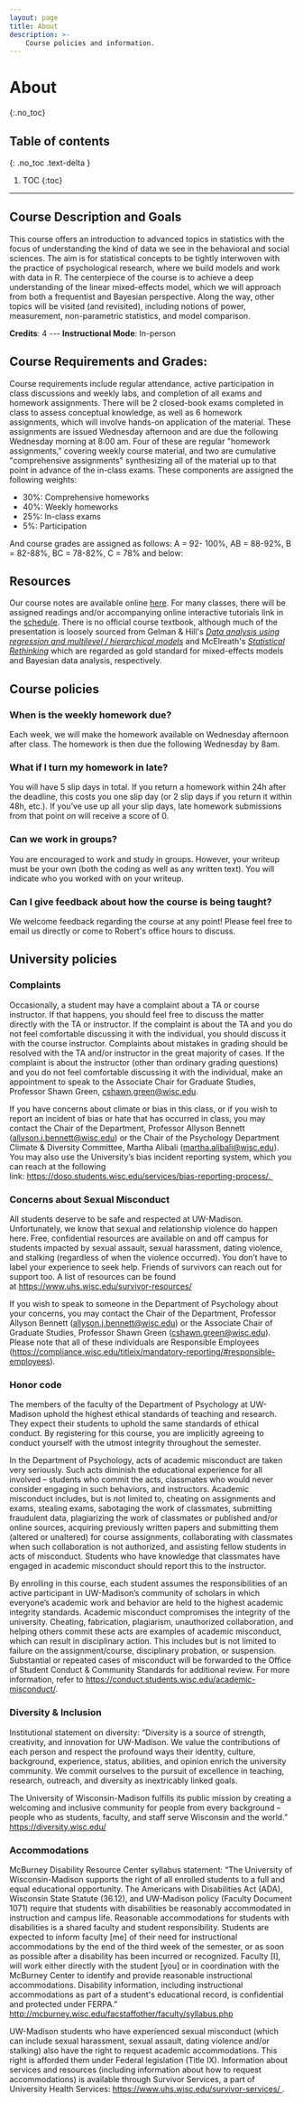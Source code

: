 ```yaml
---
layout: page
title: About
description: >-
    Course policies and information.
---
```


# About
{:.no_toc}

## Table of contents
{: .no_toc .text-delta }

1. TOC
{:toc}

---


## Course Description and Goals

This course offers an introduction to advanced topics in statistics with the focus of understanding the kind of data we see in the behavioral and social sciences. The aim is for statistical concepts to be tightly interwoven with the practice of psychological research, where we build models and work with data in R. The centerpiece of the course is to achieve a deep understanding of the linear mixed-effects model, which we will approach from both a frequentist and Bayesian perspective. Along the way, other topics will be visited (and revisited), including notions of power, measurement, non-parametric statistics, and model comparison.

**Credits**: 4 --- 
**Instructional Mode**: In-person

## Course Requirements and Grades: 

Course requirements include regular attendance, active participation in class discussions and weekly labs, and completion of all exams and homework assignments. There will be 2 closed-book exams completed in class to assess conceptual knowledge, as well as 6 homework assignments, which will involve hands-on application of the material. These assignments are issued Wednesday afternoon and are due the following Wednesday morning at 8:00 am. Four of these are regular "homework assignments," covering weekly course material, and two are cumulative "comprehensive assignments" synthesizing all of the material up to that point in advance of the in-class exams. These components are assigned the following weights:

* 30%: Comprehensive homeworks
* 40%: Weekly homeworks 
* 25%: In-class exams
* 5%: Participation

And course grades are assigned as follows: A = 92- 100%, AB = 88-92%, B = 82-88%, BC = 78-82%, C = 78% and below:

## Resources

Our course notes are available online [here](https://socialinteractionlab.github.io/psych710-notes/).
For many classes, there will be assigned readings and/or accompanying online interactive tutorials link in the [schedule](/schedule). 
There is no official course textbook, although much of the presentation is loosely sourced from Gelman & Hill's *[Data analysis using regression and multilevel / hierarchical models](https://www.amazon.com/Analysis-Regression-Multilevel-Hierarchical-Models/dp/052168689X)* and McElreath's *[Statistical Rethinking](https://xcelab.net/rm/statistical-rethinking/)* which are regarded as gold standard for mixed-effects models and Bayesian data analysis, respectively. 

## Course policies

### When is the weekly homework due?

Each week, we will make the homework available on Wednesday afternoon after class. The homework is then due the following Wednesday by 8am.

### What if I turn my homework in late?

You will have 5 slip days in total. If you return a homework within 24h after the deadline, this costs you one slip day (or 2 slip days if you return it within 48h, etc.). If you’ve use up all your slip days, late homework submissions from that point on will receive a score of 0.

### Can we work in groups?

You are encouraged to work and study in groups. However, your writeup must be your own (both the coding as well as any written text). You will indicate who you worked with on your writeup.

### Can I give feedback about how the course is being taught? 

We welcome feedback regarding the course at any point! Please feel free to email us directly or come to Robert's office hours to discuss.

## University policies 

### Complaints

Occasionally, a student may have a complaint about a TA or course instructor. If that happens, you should feel free to discuss the matter directly with the TA or instructor. If the complaint is about the TA and you do not feel comfortable discussing it with the individual, you should discuss it with the course instructor. Complaints about mistakes in grading should be resolved with the TA and/or instructor in the great majority of cases. If the complaint is about the instructor (other than ordinary grading questions) and you do not feel comfortable discussing it with the individual, make an appointment to speak to the Associate Chair for Graduate Studies, Professor Shawn Green, cshawn.green@wisc.edu.

If you have concerns about climate or bias in this class, or if you wish to report an incident of bias or hate that has occurred in class, you may contact the Chair of the Department, Professor Allyson Bennett (allyson.j.bennett@wisc.edu) or the Chair of the Psychology Department Climate & Diversity Committee, Martha Alibali (martha.alibali@wisc.edu). You may also use the University’s bias incident reporting system, which you can reach at the following link: https://doso.students.wisc.edu/services/bias-reporting-process/. 

### Concerns about Sexual Misconduct

All students deserve to be safe and respected at UW-Madison. Unfortunately, we know that sexual and relationship violence do happen here. Free, confidential resources are available on and off campus for students impacted by sexual assault, sexual harassment, dating violence, and stalking (regardless of when the violence occurred). You don’t have to label your experience to seek help. Friends of survivors can reach out for support too. A list of resources can be found at https://www.uhs.wisc.edu/survivor-resources/

If you wish to speak to someone in the Department of Psychology about your concerns, you may contact the Chair of the Department, Professor Allyson Bennett (allyson.j.bennett@wisc.edu) or the Associate Chair of Graduate Studies, Professor Shawn Green (cshawn.green@wisc.edu).
Please note that all of these individuals are Responsible Employees (https://compliance.wisc.edu/titleix/mandatory-reporting/#responsible-employees).

### Honor code 

The members of the faculty of the Department of Psychology at UW-Madison uphold the highest ethical standards of teaching and research.  They expect their students to uphold the same standards of ethical conduct. By registering for this course, you are implicitly agreeing to conduct yourself with the utmost integrity throughout the semester.

In the Department of Psychology, acts of academic misconduct are taken very seriously.  Such acts diminish the educational experience for all involved – students who commit the acts, classmates who would never consider engaging in such behaviors, and instructors.  Academic misconduct includes, but is not limited to, cheating on assignments and exams, stealing exams, sabotaging the work of classmates, submitting fraudulent data, plagiarizing the work of classmates or published and/or online sources, acquiring previously written papers and submitting them (altered or unaltered) for course assignments, collaborating with classmates when such collaboration is not authorized, and assisting fellow students in acts of misconduct.  Students who have knowledge that classmates have engaged in academic misconduct should report this to the instructor.

By enrolling in this course, each student assumes the responsibilities of an active participant in UW-Madison’s community of scholars in which everyone’s academic work and behavior are held to the highest academic integrity standards. Academic misconduct compromises the integrity of the university. Cheating, fabrication, plagiarism, unauthorized collaboration, and helping others commit these acts are examples of academic misconduct, which can result in disciplinary action. This includes but is not limited to failure on the assignment/course, disciplinary probation, or suspension. Substantial or repeated cases of misconduct will be forwarded to the Office of Student Conduct & Community Standards for additional review. For more information, refer to https://conduct.students.wisc.edu/academic-misconduct/.

### Diversity & Inclusion

Institutional statement on diversity: “Diversity is a source of strength, creativity, and innovation for UW-Madison. We value the contributions of each person and respect the profound ways their identity, culture, background, experience, status, abilities, and opinion enrich the university community. We commit ourselves to the pursuit of excellence in teaching, research, outreach, and diversity as inextricably linked goals.

The University of Wisconsin-Madison fulfills its public mission by creating a welcoming and inclusive community for people from every background – people who as students, faculty, and staff serve Wisconsin and the world.” https://diversity.wisc.edu/ 

### Accommodations 

McBurney Disability Resource Center syllabus statement: “The University of Wisconsin-Madison supports the right of all enrolled students to a full and equal educational opportunity. The Americans with Disabilities Act (ADA), Wisconsin State Statute (36.12), and UW-Madison policy (Faculty Document 1071) require that students with disabilities be reasonably accommodated in instruction and campus life. Reasonable accommodations for students with disabilities is a shared faculty and student responsibility. Students are expected to inform faculty [me] of their need for instructional accommodations by the end of the third week of the semester, or as soon as possible after a disability has been incurred or recognized. Faculty [I], will work either directly with the student [you] or in coordination with the McBurney Center to identify and provide reasonable instructional accommodations. Disability information, including instructional accommodations as part of a student's educational record, is confidential and protected under FERPA.” http://mcburney.wisc.edu/facstaffother/faculty/syllabus.php

UW-Madison students who have experienced sexual misconduct (which can include sexual harassment, sexual assault, dating violence and/or stalking) also have the right to request academic accommodations. This right is afforded them under Federal legislation (Title IX). Information about services and resources (including information about how to request accommodations) is available through Survivor Services, a part of University Health Services: https://www.uhs.wisc.edu/survivor-services/ .
